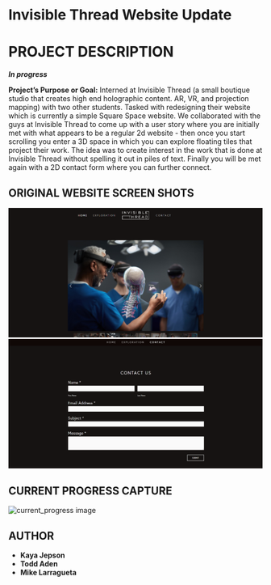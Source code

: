 # Invisible Thread Website Update

# PROJECT DESCRIPTION
***In progress***

**Project’s Purpose or Goal:**
Interned at Invisible Thread (a small boutique studio that creates high end holographic content. AR, VR, and projection mapping) with two other students. Tasked with redesigning their website which is currently a simple Square Space website. We collaborated with the guys at Invisible Thread to come up with a user story where you are initially met with what appears to be a regular 2d website - then once you start scrolling you enter a 3D space in which you can explore floating tiles that project their work. The idea was to create interest in the work that is done at Invisible Thread without spelling it out in piles of text. Finally you will be met again with a 2D contact form where you can further connect.  


## ORIGINAL WEBSITE SCREEN SHOTS

![original_website1 image](./src/images/IT_old.png)
![original_website2 image](./src/images/IT_contact_old.png)

## CURRENT PROGRESS CAPTURE

![current_progress image](./src/images/update_gif)

## AUTHOR

-   **Kaya Jepson**
-   **Todd Aden**
-   **Mike Larragueta**
